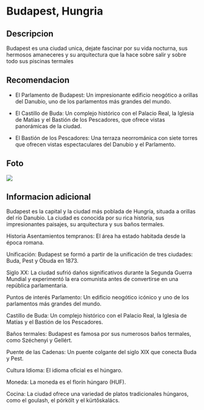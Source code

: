 # Budapest, Hungria 

## Descripcion 

Budapest es una ciudad unica, dejate fascinar por su vida nocturna, sus hermosos amaneceres y su arquitectura que la hace sobre salir y sobre todo sus piscinas termales

## Recomendacion
- El Parlamento de Budapest: Un impresionante edificio neogótico a orillas del Danubio, uno de los parlamentos más grandes del mundo.

- El Castillo de Buda: Un complejo histórico con el Palacio Real, la Iglesia de Matías y el Bastión de los Pescadores, que ofrece vistas panorámicas de la ciudad.

- El Bastión de los Pescadores: Una terraza neorrománica con siete torres que ofrecen vistas espectaculares del Danubio y el Parlamento.

## Foto

![](https://acortar.link/M3wgMy)

## Informacion adicional

Budapest es la capital y la ciudad más poblada de Hungría, situada a orillas del río Danubio. La ciudad es conocida por su rica historia, sus impresionantes paisajes, su arquitectura y sus baños termales.

Historia
Asentamientos tempranos: El área ha estado habitada desde la época romana.

Unificación: Budapest se formó a partir de la unificación de tres ciudades: Buda, Pest y Óbuda en 1873.

Siglo XX: La ciudad sufrió daños significativos durante la Segunda Guerra Mundial y experimentó la era comunista antes de convertirse en una república parlamentaria.

Puntos de interés
Parlamento: Un edificio neogótico icónico y uno de los parlamentos más grandes del mundo.

Castillo de Buda: Un complejo histórico con el Palacio Real, la Iglesia de Matías y el Bastión de los Pescadores.

Baños termales: Budapest es famosa por sus numerosos baños termales, como Széchenyi y Gellért.

Puente de las Cadenas: Un puente colgante del siglo XIX que conecta Buda y Pest.

Cultura
Idioma: El idioma oficial es el húngaro.

Moneda: La moneda es el florín húngaro (HUF).

Cocina: La ciudad ofrece una variedad de platos tradicionales húngaros, como el goulash, el pörkölt y el kürtőskalács.






